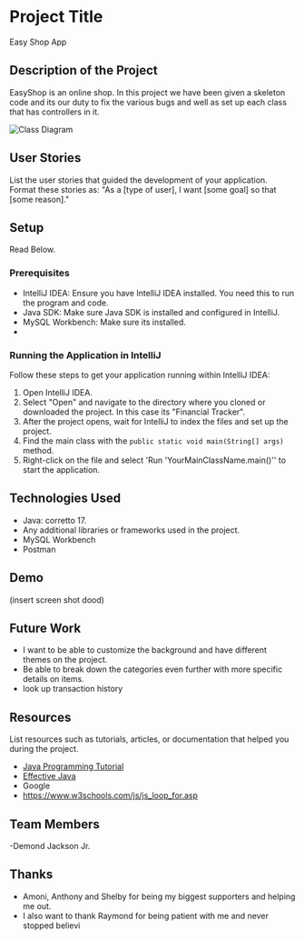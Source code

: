 # Project Title
Easy Shop App
## Description of the Project
EasyShop is an online shop. In this project we have been given a skeleton code and its our duty to fix the various bugs and well as set up each class that has controllers in it.

![Class Diagram](path/to/your/class_diagram.png)

## User Stories

List the user stories that guided the development of your application. Format these stories as: "As a [type of user], I want [some goal] so that [some reason]."


## Setup
Read Below.
### Prerequisites

- IntelliJ IDEA: Ensure you have IntelliJ IDEA installed. You need this to run the program and code.
- Java SDK: Make sure Java SDK is installed and configured in IntelliJ.
- MySQL Workbench: Make sure its installed.
-

### Running the Application in IntelliJ

Follow these steps to get your application running within IntelliJ IDEA:

1. Open IntelliJ IDEA.
2. Select "Open" and navigate to the directory where you cloned or downloaded the project. In this case its "Financial Tracker".
3. After the project opens, wait for IntelliJ to index the files and set up the project.
4. Find the main class with the `public static void main(String[] args)` method.
5. Right-click on the file and select 'Run 'YourMainClassName.main()'' to start the application.

## Technologies Used

- Java: corretto 17.
- Any additional libraries or frameworks used in the project.
- MySQL Workbench
- Postman

## Demo

(insert screen shot dood)


## Future Work
- I want to be able to customize the background and have different themes on the project.
- Be able to break down the categories even further with more specific details on items.
- look up transaction history

## Resources

List resources such as tutorials, articles, or documentation that helped you during the project.

- [Java Programming Tutorial](https://www.example.com)
- [Effective Java](https://www.example.com)
- Google
- https://www.w3schools.com/js/js_loop_for.asp

## Team Members
-Demond Jackson Jr.

## Thanks
- Amoni, Anthony and Shelby for being my biggest supporters and helping me out.
- I also want to thank Raymond for being patient with me and never stopped believi

